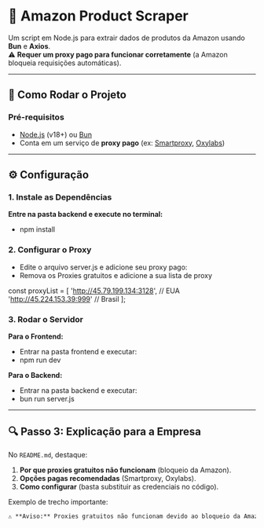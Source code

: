 # 🛒 Amazon Product Scraper

Um script em Node.js para extrair dados de produtos da Amazon usando **Bun** e **Axios**.  
⚠️ **Requer um proxy pago para funcionar corretamente** (a Amazon bloqueia requisições automáticas).

---

## 🚀 Como Rodar o Projeto

### **Pré-requisitos**
- [Node.js](https://nodejs.org/) (v18+) ou [Bun](https://bun.sh/)
- Conta em um serviço de **proxy pago** (ex: [Smartproxy](https://smartproxy.com), [Oxylabs](https://oxylabs.io))

---

## ⚙️ Configuração

### **1. Instale as Dependências**
**Entre na pasta backend e execute no terminal:**
- npm install


### **2. Configurar o Proxy**
- Edite o arquivo server.js e adicione seu proxy pago:
- Remova os Proxies gratuitos e adicione a sua lista de proxy

const proxyList = [
    'http://45.79.199.134:3128',  // EUA
    'http://45.224.153.39:999'     // Brasil
  ];

### **3. Rodar o Servidor**

**Para o Frontend:**
- Entrar na pasta frontend e executar:
- npm run dev 

**Para o Backend:**
- Entrar na pasta backend e executar:
- bun run server.js



---

## **🔍 Passo 3: Explicação para a Empresa**
No `README.md`, destaque:
1. **Por que proxies gratuitos não funcionam** (bloqueio da Amazon).  
2. **Opções pagas recomendadas** (Smartproxy, Oxylabs).  
3. **Como configurar** (basta substituir as credenciais no código).  

Exemplo de trecho importante:
```markdown
⚠️ **Aviso:** Proxies gratuitos não funcionam devido ao bloqueio da Amazon.  
